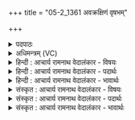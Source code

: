+++
title = "05-2_1361 अवक्रक्षिणं वृषभम्"

+++
<details><summary>पदपाठः</summary>

अवक्रक्षि꣡ण꣢म्। अ꣣व। क्रक्षि꣡ण꣢म्। वृ꣣षभ꣢म्। यथा। जु꣡व꣢꣯म्। गाम्। न। च꣣र्षणीस꣡ह꣢म्। च꣣र्षणि। स꣡ह꣢꣯म्। वि꣣द्वे꣡ष꣢णम्। वि꣣। द्वे꣡ष꣢꣯णम्। सं꣣व꣡न꣢नम्। स꣣म्। व꣡न꣢꣯नम्। उ꣣भयङ्कर꣢म्। उ꣣भयम्। कर꣢म्। म꣡ꣳहि꣢꣯ष्ठम्। उ꣣भयावि꣡न꣢म्। १३६१।
</details>

<details><summary>अधिमन्त्रम् (VC)</summary>

- इन्द्रः
- प्रगाथो घौरः काण्वः
- बार्हतः प्रगाथः (विषमा बृहती, समा सतोबृहती)
- पञ्चमः
</details>

<details><summary>हिन्दी : आचार्य रामनाथ वेदालंकार - विषयः</summary>

अगले मन्त्र में यह वर्णन है कि वह परमेश्वर कैसा है।
</details>

<details><summary>हिन्दी : आचार्य रामनाथ वेदालंकार - पदार्थः</summary>

पदार्थान्वय -  (अवक्रक्षिणम्) सूर्य आदि लोकों को आकर्षण द्वारा धारण करनेवाले, (वृषभं यथा) वर्षा करनेवाले बादल के समान (जुवम्) उपासकों के पास पहुँचनेवाले, अर्थात् बादल जैसे वर्षाजल के द्वारा भूमि पर पहुँचता है, वैसे ही आनन्द के उपहारों के साथ उपासक के पास पहुँचनेवाले, (गां न) बिजली के समान (चर्षणीसहम्) दुर्जनों को तिरस्कृत करनेवाले, (विद्वेषणम्) द्वेष से रहित, (संवननम्) स्तोताओं से संभजनीय, (उभयङ्करम्) द्युलोक-भूलोक दोनों के रचयिता, (मंहिष्ठम्) सबसे बड़े दानी, (उभयाविनम्) निग्रह और अनुग्रह दोनों गुणों से युक्त इन्द्र परमात्मा की (स्तोत) स्तुति करो। [यहाँ ‘स्तोत’ यह पद पूर्व मन्त्र से लाया गया है] ॥२॥ यहाँ उपमालङ्कार है ॥२॥
</details>

<details><summary>हिन्दी : आचार्य रामनाथ वेदालंकार - भावार्थः</summary>

भावार्थ -  आकाश में बिना ही आधार के आकर्षणरूप डोर से लोक-लोकान्तरों को धारण करनेवाले,सज्जनों को उत्साहित करनेवाले,दुर्जनों को दण्डित करनेवाले,जगत् के रचयिता,परमैश्वर्यवान् जगदीश्वर की सबको भली-भाँति उपासना करनी चाहिए ॥२॥
</details>

<details><summary>संस्कृत : आचार्य रामनाथ वेदालंकार - विषयः</summary>

अथ कीदृशः स परमेश्वरोऽस्तीत्याह।
</details>

<details><summary>संस्कृत : आचार्य रामनाथ वेदालंकार - पदार्थः</summary>

पदार्थान्वय -  (अवक्रक्षिणम्) अवक्रष्टुं सूर्यादिलोकान् परस्पराकर्षणेन धारयितुं शीलमस्येति अवक्रक्षी तम्, (वृषभं यथा) वर्षकं मेघमिव (जुवम्) गन्तारम्, मेघो यथा वृष्टिजलेन भूमिमुपगच्छति तथा आनन्दोपहारैः उपासकान् उपगन्तारमित्यर्थः, (गां न) विद्युतमिव (चर्षणीसहम्) दुर्जनानां पराभवितारम्, (विद्वेषणम्) विगतद्वेषम्, (संवननम्) स्तोतृभिः संभजनीयम्, (उभयङ्करम्) उभयस्य द्यावापृथिवीरूपस्यकर्त्तारम्, (मंहिष्ठम्) दातृतमम्, (उभयाविनम्२) निग्रहानुग्रहोभयगुणोपेतम्, इन्द्रं परमात्मानं स्तोत इति पूर्वमन्त्रादाकृष्यते। [बहुलं छन्दसि। अ० ७।२।१२२ इत्यत्र ‘छन्दसि विनिप्रकरणेऽष्ट्रामेखलाद्वयोभयरुजाहृदयानां दीर्घश्चेति वक्तव्यम्’ इति वार्तिकेन उभयशब्दान्मत्वर्थे विनि प्रत्ययो दीर्घत्वं च] ॥२॥ अत्रोपमालङ्कारः ॥२॥
</details>

<details><summary>संस्कृत : आचार्य रामनाथ वेदालंकार - भावार्थः</summary>

भावार्थ -  गगने निराधारमाकर्षणरज्जुना लोकलोकान्तराणां धारयिता,सज्जनानामुत्साहयिता,दुर्जनानां दण्डयिता,जगत्स्रष्टा,परमैश्वर्यवान् जगदीश्वरः सर्वैः समुपास्यः ॥२॥
</details>